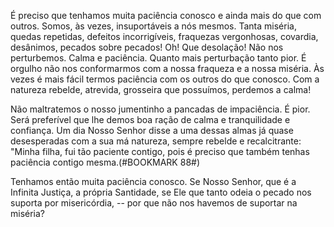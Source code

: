 É preciso que tenhamos muita paciência conosco e ainda mais do que com outros. Somos, às vezes, insuportáveis a nós mesmos. Tanta miséria, quedas repetidas, defeitos incorrigíveis, fraquezas vergonhosas, covardia, desânimos, pecados sobre pecados! Oh! Que desolação! Não nos perturbemos. Calma e paciência. Quanto mais perturbação tanto pior. É orgulho não nos conformarmos com a nossa fraqueza e a nossa miséria. Às vezes é mais fácil termos paciência com os outros do que conosco. Com a natureza rebelde, atrevida, grosseira que possuímos, perdemos a calma!

Não maltratemos o nosso jumentinho a pancadas de impaciência. É pior. Será preferível que lhe demos boa ração de calma e tranquilidade e confiança. Um dia Nosso Senhor disse a uma dessas almas já quase desesperadas com a sua má natureza, sempre rebelde e recalcitrante: "Minha filha, fui tão paciente contigo, pois é preciso que também tenhas paciência contigo mesma.(#BOOKMARK 88#)

Tenhamos então muita paciência conosco. Se Nosso Senhor, que é a Infinita Justiça, a própria Santidade, se Ele que tanto odeia o pecado nos suporta por misericórdia, -- por que não nos havemos de suportar na miséria?